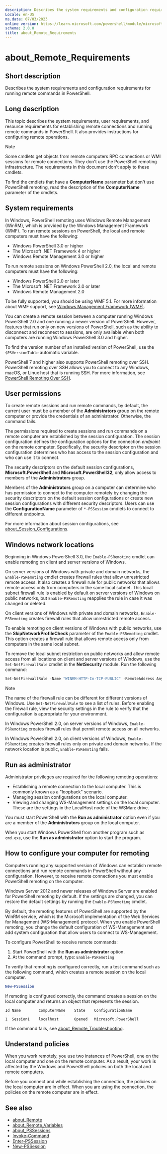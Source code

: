 ```yaml
---
description: Describes the system requirements and configuration requirements for running remote commands in PowerShell.
Locale: en-US
ms.date: 07/03/2023
online version: https://learn.microsoft.com/powershell/module/microsoft.powershell.core/about/about_remote_requirements?view=powershell-7.4&WT.mc_id=ps-gethelp
schema: 2.0.0
title: about_Remote_Requirements
---
```


# about_Remote_Requirements

## Short description
Describes the system requirements and configuration requirements for running
remote commands in PowerShell.

## Long description

This topic describes the system requirements, user requirements, and resource
requirements for establishing remote connections and running remote commands
in PowerShell. It also provides instructions for configuring remote
operations.

> [!NOTE]
> Some cmdlets get objects from remote computers RPC connections or WMI
> sessions for remote connections. They don't use the PowerShell remoting
> infrastructure. The requirements in this document don't apply to these
> cmdlets.

To find the cmdlets that have a **ComputerName** parameter but don't use
PowerShell remoting, read the description of the **ComputerName** parameter of
the cmdlets.

## System requirements

In Windows, PowerShell remoting uses Windows Remote Management (WinRM), which
is provided by the Windows Management Framework (WMF). To run remote sessions
on PowerShell, the local and remote computers must have the following:

- Windows PowerShell 3.0 or higher
- The Microsoft .NET Framework 4 or higher
- Windows Remote Management 3.0 or higher

To run remote sessions on Windows PowerShell 2.0, the local and remote
computers must have the following:

- Windows PowerShell 2.0 or later
- The Microsoft .NET Framework 2.0 or later
- Windows Remote Management 2.0

To be fully supported, you should be using WMF 5.1. For more information about
WMF support, see [Windows Management Framework (WMF)][02].

You can create a remote session between a computer running Windows PowerShell
2.0 and one running a newer version of PowerShell. However, features that run
only on new versions of PowerShell, such as the ability to disconnect and
reconnect to sessions, are only available when both computers are running
Windows PowerShell 3.0 and higher.

To find the version number of an installed version of PowerShell, use the
`$PSVersionTable` automatic variable.

PowerShell 7 and higher also supports PowerShell remoting over SSH. PowerShell
remoting over SSH allows you to connect to any Windows, macOS, or Linux host
that is running SSH. For more information, see
[PowerShell Remoting Over SSH][01].

## User permissions

To create remote sessions and run remote commands, by default, the current user
must be a member of the **Administrators** group on the remote computer or
provide the credentials of an administrator. Otherwise, the command fails.

The permissions required to create sessions and run commands on a remote
computer are established by the session configuration. The session
configuration defines the configuration options for the connection _endpoint_
on the remote computer. Specifically, the security descriptor on the session
configuration determines who has access to the session configuration and who
can use it to connect.

The security descriptors on the default session configurations,
**Microsoft.PowerShell** and **Microsoft.PowerShell32**, only allow access to
members of the **Administrators** group.

Members of the **Administrators** group on a computer can determine who has
permission to connect to the computer remotely by changing the security
descriptors on the default session configurations or create new session
configurations with different security descriptors. Users can use the
**ConfigurationName** parameter of `*-PSSession` cmdlets to connect to
different endpoints.

For more information about session configurations, see
[about_Session_Configurations][07].

## Windows network locations

Beginning in Windows PowerShell 3.0, the `Enable-PSRemoting` cmdlet can enable
remoting on client and server versions of Windows.

On server versions of Windows with private and domain networks, the
`Enable-PSRemoting` cmdlet creates firewall rules that allow unrestricted
remote access. It also creates a firewall rule for public networks that allows
remote access only from computers in the same local subnet. This local subnet
firewall rule is enabled by default on server versions of Windows on public
networks, but `Enable-PSRemoting` reapplies the rule in case it was changed or
deleted.

On client versions of Windows with private and domain networks,
`Enable-PSRemoting` creates firewall rules that allow unrestricted remote
access.

To enable remoting on client versions of Windows with public networks, use the
**SkipNetworkProfileCheck** parameter of the `Enable-PSRemoting` cmdlet. This
option creates a firewall rule that allows remote access only from computers in
the same local subnet.

To remove the local subnet restriction on public networks and allow remote
access from all locations on client and server versions of Windows, use the
`Set-NetFirewallRule` cmdlet in the **NetSecurity** module. Run the following
command:

```powershell
Set-NetFirewallRule -Name "WINRM-HTTP-In-TCP-PUBLIC" -RemoteAddress Any
```

> [!NOTE]
> The name of the firewall rule can be different for different versions of
> Windows. Use `Get-NetFirewallRule` to see a list of rules. Before enabling
> the firewall rule, view the security settings in the rule to verify that the
> configuration is appropriate for your environment.

In Windows PowerShell 2.0, on server versions of Windows, `Enable-PSRemoting`
creates firewall rules that permit remote access on all networks.

In Windows PowerShell 2.0, on client versions of Windows, `Enable-PSRemoting`
creates firewall rules only on private and domain networks. If the network
location is public, `Enable-PSRemoting` fails.

## Run as administrator

Administrator privileges are required for the following remoting operations:

- Establishing a remote connection to the local computer. This is commonly
  known as a "loopback" scenario.
- Managing session configurations on the local computer.
- Viewing and changing WS-Management settings on the local computer. These are
  the settings in the LocalHost node of the WSMan: drive.

You must start PowerShell with the **Run as administrator** option even if you
are a member of the **Administrators** group on the local computer.

When you start Windows PowerShell from another program such as `cmd.exe`, use
the **Run as administrator** option to start the program.

## How to configure your computer for remoting

Computers running any supported version of Windows can establish remote
connections and run remote commands in PowerShell without any configuration.
However, to receive remote connections you must enable PowerShell remoting on
the computer.

Windows Server 2012 and newer releases of Windows Server are enabled for
PowerShell remoting by default. If the settings are changed, you can
restore the default settings by running the `Enable-PSRemoting` cmdlet.

By default, the remoting features of PowerShell are supported by the WinRM
service, which is the Microsoft implementation of the Web Services for
Management (WS-Management) protocol. When you enable PowerShell remoting, you
change the default configuration of WS-Management and add system configuration
that allow users to connect to WS-Management.

To configure PowerShell to receive remote commands:

1. Start PowerShell with the **Run as administrator** option.
1. At the command prompt, type: `Enable-PSRemoting`

To verify that remoting is configured correctly, run a test command such as
the following command, which creates a remote session on the local computer.

```powershell
New-PSSession
```

If remoting is configured correctly, the command creates a session on the local
computer and returns an object that represents the session.

```Output
Id Name        ComputerName    State    ConfigurationName
-- ----        ------------    -----    -----
1  Session1    localhost       Opened   Microsoft.PowerShell
```

If the command fails, see [about_Remote_Troubleshooting][04].

## Understand policies

When you work remotely, you use two instances of PowerShell, one on the local
computer and one on the remote computer. As a result, your work is affected by
the Windows and PowerShell policies on both the local and remote computers.

Before you connect and while establishing the connection, the policies on
the local computer are in effect. When you are using the connection, the
policies on the remote computer are in effect.

## See also

- [about_Remote][06]
- [about_Remote_Variables][05]
- [about_PSSessions][03]
- [Invoke-Command][09]
- [Enter-PSSession][08]
- [New-PSSession][10]

<!-- link references -->
[01]: /powershell/scripting/learn/remoting/ssh-remoting-in-powershell-core
[02]: /powershell/scripting/windows-powershell/wmf/overview
[03]: about_PSSessions.md
[04]: about_Remote_Troubleshooting.md
[05]: about_Remote_Variables.md
[06]: about_Remote.md
[07]: about_Session_Configurations.md
[08]: xref:Microsoft.PowerShell.Core.Enter-PSSession
[09]: xref:Microsoft.PowerShell.Core.Invoke-Command
[10]: xref:Microsoft.PowerShell.Core.New-PSSession
